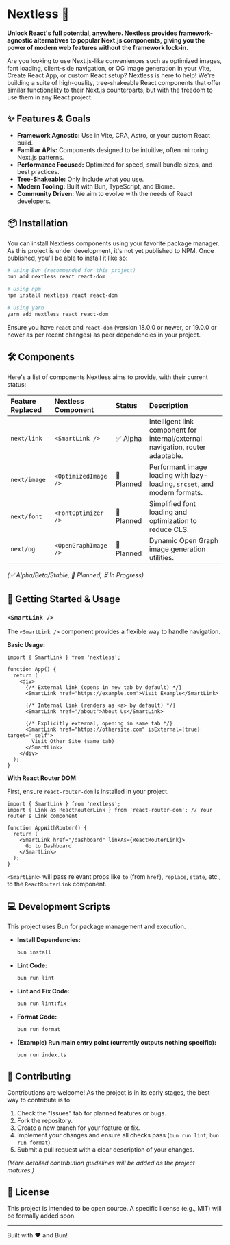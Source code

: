 # Nextless 🚀

**Unlock React's full potential, anywhere. Nextless provides framework-agnostic alternatives to popular Next.js components, giving you the power of modern web features without the framework lock-in.**

Are you looking to use Next.js-like conveniences such as optimized images, font loading, client-side navigation, or OG image generation in your Vite, Create React App, or custom React setup? Nextless is here to help! We're building a suite of high-quality, tree-shakeable React components that offer similar functionality to their Next.js counterparts, but with the freedom to use them in any React project.

## ✨ Features & Goals

*   **Framework Agnostic:** Use in Vite, CRA, Astro, or your custom React build.
*   **Familiar APIs:** Components designed to be intuitive, often mirroring Next.js patterns.
*   **Performance Focused:** Optimized for speed, small bundle sizes, and best practices.
*   **Tree-Shakeable:** Only include what you use.
*   **Modern Tooling:** Built with Bun, TypeScript, and Biome.
*   **Community Driven:** We aim to evolve with the needs of React developers.

## 📦 Installation

You can install Nextless components using your favorite package manager. As this project is under development, it's not yet published to NPM. Once published, you'll be able to install it like so:

```bash
# Using Bun (recommended for this project)
bun add nextless react react-dom

# Using npm
npm install nextless react react-dom

# Using yarn
yarn add nextless react react-dom
```

Ensure you have `react` and `react-dom` (version 18.0.0 or newer, or 19.0.0 or newer as per recent changes) as peer dependencies in your project.

## 🛠️ Components

Here's a list of components Nextless aims to provide, with their current status:

| Feature Replaced | Nextless Component | Status      | Description                                                                 |
| :--------------- | :----------------- | :---------- | :-------------------------------------------------------------------------- |
| `next/link`      | `<SmartLink />`    | ✅ Alpha    | Intelligent link component for internal/external navigation, router adaptable. |
| `next/image`     | `<OptimizedImage />` | 🚧 Planned  | Performant image loading with lazy-loading, `srcset`, and modern formats.   |
| `next/font`      | `<FontOptimizer />`| 🚧 Planned  | Simplified font loading and optimization to reduce CLS.                     |
| `next/og`        | `<OpenGraphImage />` | 🚧 Planned  | Dynamic Open Graph image generation utilities.                              |

*(✅ Alpha/Beta/Stable, 🚧 Planned, ⏳ In Progress)*

## 🚀 Getting Started & Usage

### `<SmartLink />`

The `<SmartLink />` component provides a flexible way to handle navigation.

**Basic Usage:**

```tsx
import { SmartLink } from 'nextless';

function App() {
  return (
    <div>
      {/* External link (opens in new tab by default) */}
      <SmartLink href="https://example.com">Visit Example</SmartLink>

      {/* Internal link (renders as <a> by default) */}
      <SmartLink href="/about">About Us</SmartLink>

      {/* Explicitly external, opening in same tab */}
      <SmartLink href="https://othersite.com" isExternal={true} target="_self">
        Visit Other Site (same tab)
      </SmartLink>
    </div>
  );
}
```

**With React Router DOM:**

First, ensure `react-router-dom` is installed in your project.

```tsx
import { SmartLink } from 'nextless';
import { Link as ReactRouterLink } from 'react-router-dom'; // Your router's Link component

function AppWithRouter() {
  return (
    <SmartLink href="/dashboard" linkAs={ReactRouterLink}>
      Go to Dashboard
    </SmartLink>
  );
}
```

`<SmartLink>` will pass relevant props like `to` (from `href`), `replace`, `state`, etc., to the `ReactRouterLink` component.

## 💻 Development Scripts

This project uses Bun for package management and execution.

*   **Install Dependencies:**
    ```bash
    bun install
    ```
*   **Lint Code:**
    ```bash
    bun run lint
    ```
*   **Lint and Fix Code:**
    ```bash
    bun run lint:fix
    ```
*   **Format Code:**
    ```bash
    bun run format
    ```
*   **(Example) Run main entry point (currently outputs nothing specific):**
    ```bash
    bun run index.ts
    ```

## 🤝 Contributing

Contributions are welcome! As the project is in its early stages, the best way to contribute is to:

1.  Check the "Issues" tab for planned features or bugs.
2.  Fork the repository.
3.  Create a new branch for your feature or fix.
4.  Implement your changes and ensure all checks pass (`bun run lint`, `bun run format`).
5.  Submit a pull request with a clear description of your changes.

*(More detailed contribution guidelines will be added as the project matures.)*

## 📜 License

This project is intended to be open source. A specific license (e.g., MIT) will be formally added soon.

---

Built with ❤️ and Bun!

